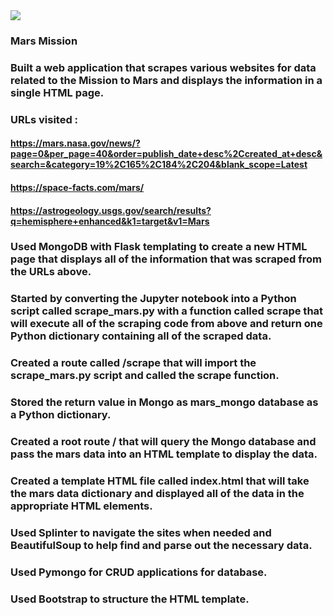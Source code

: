                                                                    
<img src= "https://github.com/BanuNathan/web-scraping-challenge/blob/master/website.png  ">


### Mars Mission 
### Built a web application that scrapes various websites for data related to the Mission to Mars and displays the information in a single HTML page.

### URLs visited :
#### https://mars.nasa.gov/news/?page=0&per_page=40&order=publish_date+desc%2Ccreated_at+desc&search=&category=19%2C165%2C184%2C204&blank_scope=Latest
####               https://space-facts.com/mars/
####               https://astrogeology.usgs.gov/search/results?q=hemisphere+enhanced&k1=target&v1=Mars

### Used MongoDB with Flask templating to create a new HTML page that displays all of the information that was scraped from the URLs above.

### Started by converting the Jupyter notebook into a Python script called scrape_mars.py with a function called scrape that will execute all of the scraping code from above and return one Python dictionary containing all of the scraped data.

### Created a route called /scrape that will import the scrape_mars.py script and called the scrape function.

### Stored the return value in Mongo as mars_mongo database as a Python dictionary.
### Created a root route / that will query the Mongo database and pass the mars data into an HTML template to display the data.

### Created a template HTML file called index.html that will take the mars data dictionary and displayed all of the data in the appropriate HTML elements. 

### Used Splinter to navigate the sites when needed and BeautifulSoup to help find and parse out the necessary data.

### Used Pymongo for CRUD applications for database. 

### Used Bootstrap to structure the HTML template.
 
